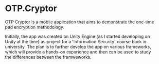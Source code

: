 # OTP.Cryptor
OTP Cryptor is a mobile application that aims to demonstrate the one-time pad encryption methodology.

Initially, the app was created on Unity Engine (as I started developing on Unity at the time) as project for a 'Information Security' course back in university. The plan is to further develop the app on various frameworks, which will provide a hands-on experience and then can be used to study the differences between the framweworks.

